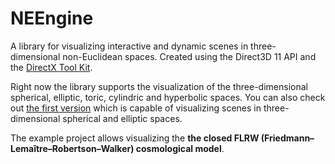 # NEEngine

A library for visualizing interactive and dynamic scenes in three-dimensional non-Euclidean spaces. Created using the Direct3D 11 API and the [DirectX Tool Kit](https://github.com/microsoft/DirectXTK).

Right now the library supports the visualization of the three-dimensional spherical, elliptic, toric, cylindric and hyperbolic spaces. You can also check out [the first version](https://github.com/dmigranov/SphEll3D) which is capable of visualizing scenes in three-dimensional spherical and elliptic spaces. 

The example project allows visualizing the **the closed FLRW (Friedmann–Lemaître–Robertson–Walker) cosmological model**.
